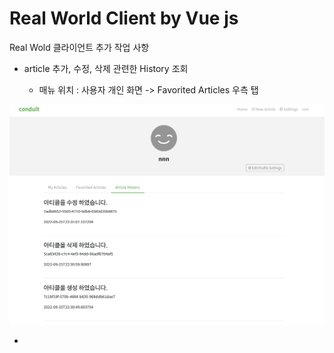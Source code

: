 # Real World Client by Vue js



Real Wold 클라이언트 추가 작업 사항



- article 추가, 수정, 삭제 관련한 History 조회
  
  - 매뉴 위치 : 사용자 개인 화면 -> Favorited Articles 우측 탭





![](screenshot_history.png)

- 
